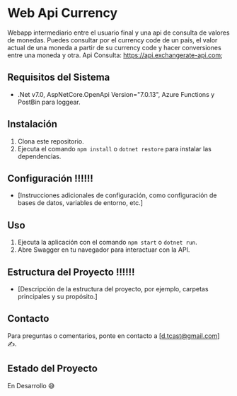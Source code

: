 # Web Api Currency

Webapp intermediario entre el usuario final y una api de consulta de valores de monedas. Puedes consultar por el currency code de un país, el valor actual de una moneda a partir de su currency code y hacer conversiones entre una moneda y otra.
Api Consulta: https://api.exchangerate-api.com;

## Requisitos del Sistema

- .Net v7.0, AspNetCore.OpenApi Version="7.0.13", Azure Functions y PostBin para loggear.

## Instalación

1. Clona este repositorio.
2. Ejecuta el comando `npm install` o `dotnet restore` para instalar las dependencias.

## Configuración ‼️‼️‼️

- [Instrucciones adicionales de configuración, como configuración de bases de datos, variables de entorno, etc.]

## Uso

1. Ejecuta la aplicación con el comando `npm start` o `dotnet run`.
2. Abre Swagger en tu navegador para interactuar con la API.

## Estructura del Proyecto ‼️‼️‼️

- [Descripción de la estructura del proyecto, por ejemplo, carpetas principales y su propósito.]


## Contacto

Para preguntas o comentarios, ponte en contacto a [d.tcast@gmail.com] ✍️.

## Estado del Proyecto

En Desarrollo 😅

